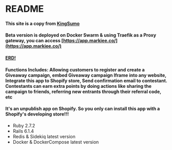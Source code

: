 # README

#### This site is a copy from [KingSumo](https://kingsumo.com/)
#### Beta version is deployed on Docker Swarm & using Traefik as a Proxy gateway, you can access [https://app.markiee.co/](https://app.markiee.co/)
#### [ERD!](https://github.com/tanngoc93/king_sumo_clone/blob/main/erd.pdf)

#### Functions Includes: Allowing customers to register and create a Giveaway campaign, embed Giveaway campaign Iframe into any website, Integrate this app to Shopify store, Send confirmation email to contestant. Contestants can earn extra points by doing actions like sharing the campaign to friends, referring new entrants through their referral code, etc

#### It's an unpublish app on Shopify. So you only can install this app with a Shopify's developing store!!!

* Ruby 2.7.2
* Rails 6.1.4
* Redis & Sidekiq latest version
* Docker & DockerCompose latest version
